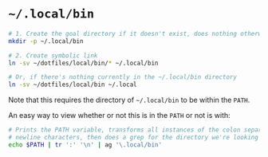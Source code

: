 # `~/.local/bin`

```bash
# 1. Create the goal directory if it doesn't exist, does nothing otherwise
mkdir -p ~/.local/bin

# 2. Create symbolic link
ln -sv ~/dotfiles/local/bin/* ~/.local/bin

# Or, if there's nothing currently in the ~/.local/bin directory
ln -sv ~/dotfiles/local/bin ~/.local
```

Note that this requires the directory of `~/.local/bin` to be within the `PATH`.

An easy way to view whether or not this is in the `PATH` or not is with:

```bash
# Prints the PATH variable, transforms all instances of the colon separator into
# newline characters, then does a grep for the directory we're looking for
echo $PATH | tr ':' '\n' | ag '\.local/bin'
```
